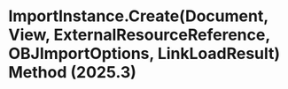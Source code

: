 # ImportInstance.Create(Document, View, ExternalResourceReference, OBJImportOptions, LinkLoadResult) Method (2025.3)

﻿